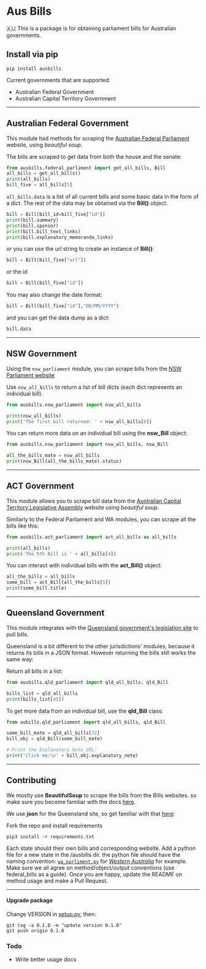 # Aus Bills

🇦🇺 This is a package is for obtaining parliament bills for Australian governments.

## Install via pip

```
pip install ausbills
```

Current governments that are supported:

- Australian Federal Government
- Australian Capital Territory Government

---

## Australian Federal Government

This module had methods for scraping the [Australian Federal Parliament](https://www.aph.gov.au/Parliamentary_Business/Bills_Legislation/Bills_Lists/Details_page?blsId=legislation%2fbillslst%2fbillslst_c203aa1c-1876-41a8-bc76-1de328bdb726) website, using _beautiful soup_.

The bills are scraped to get data from both the house and the senate:

```python
from ausbills.federal_parliment import get_all_bills, Bill
all_bills = get_all_bills()
print(all_bills)
bill_five = all_bills[5]
```

`all_bills.data` is a list of all current bills and some basic data in the form of a dict. The rest of the data may be obtained via the **Bill()** object.

```python
bill = Bill(bill_id=bill_five["id"])
print(bill.summary)
print(bill.sponsor)
print(bill.bill_text_links)
print(bill.explanatory_memoranda_links)
```

_or_ you can use the url string to create an instance of **Bill()**:

```python
bill = Bill(bill_five["url"])
```

_or_ the id

```python
bill = Bill(bill_five["id"])
```

You may also change the date format:

```python
bill = Bill(bill_five["id"],"DD/MM/YYYY")
```

and you can get the data dump as a dict:

```python
bill.data
```

---

## NSW Government

Using the ```nsw_parliament``` module, you can scrape bills from the [NSW Parliament website](https://www.parliament.nsw.gov.au/bills/pages/all-bills-1997.aspx)

Use ```nsw_all_bills``` to return a list of bill dicts (each dict represents an individual bill).
```python
from ausbills.nsw_parliament import nsw_all_bills

print(nsw_all_bills)
print('The first bill returned: ' + nsw_all_bills[0])
```

You can return more data on an individual bill using the **nsw_Bill** object:

```python
from ausbills.nsw_parliament import nsw_all_bills, nsw_Bill

all_the_bills_mate = nsw_all_bills
print(nsw_Bill(all_the_bills_mate).status)
```

---

## ACT Government

This module allows you to scrape bill data from the [Australian Capital Territory Legislative Assembly](https://www.parliament.act.gov.au/parliamentary-business/in-the-chamber/bills/summary_of_bills) website using _beautiful soup_.

Similarly to the Federal Parliament and WA modules, you can scrape all the bills like this:

```python
from ausbills.act_parliament import act_all_bills as all_bills

print(all_bills)
print('The 5th Bill is ' + all_bills[4])
```

You can interact with individual bills with the **act_Bill()** object:
```python
all_the_bills = all_bills
some_bill = act_Bill(all_the_bills[5])
print(some_bill.title)
```

---

## Queensland Government

This module integrates with the [Queensland government's legislation site](https://www.legislation.qld.gov.au/) to pull bills.

Queensland is a bit different to the other jurisdictions' modules, because it returns its bills in a JSON format. However returning the bills still works the same way:

Return all bills in a list:

```python
from ausbills.qld_parliament import qld_all_bills, qld_Bill

bills_list = qld_all_bills
print(bills_list[45])
```

To get more data from an individual bill, use the **qld_Bill** class:

```python
from aubills.qld_parliament import qld_all_bills, qld_Bill

some_bill_mate = qld_all_bills[72]
bill_obj = qld_Bill(some_bill_mate)

# Print the Explanatory Note URL:
print('Click me:\n' + bill_obj.explanatory_note)
```

---

## Contributing

We mostly use **BeautifulSoup** to scrape the bills from the Bills websites. so make sure you become familiar with the docs [here](https://www.crummy.com/software/BeautifulSoup/bs4/doc/).

We use **json** for the Queensland site, so get familiar with that [here](https://docs.python.org/3/library/json.html):

Fork the repo and install requirements

```
pip3 install -r requirements.txt
```

Each state should their own bills and corresponding website. Add a python file for a new state in the /ausbills dir. the python file should have the naming convention: [`wa_parliment.py`](ausbills/wa_parliment.py) for [_Western Australia_](https://www.parliament.wa.gov.au/parliament/bills.nsf/screenWebCurrentBills) for example. Make sure we all agree on method/object/output conventions (use federal_bills as a guide). Once you are happy, update the README on method usage and make a Pull Request.

---

#### Upgrade package

Change VERSION in [setup.py](setup.py), then:

```
git tag -a 0.1.0 -m "update version 0.1.0"
git push origin 0.1.0
```



### Todo

- Write better usage docs
